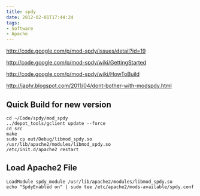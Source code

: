 ```yaml
---
title: spdy
date: 2012-02-01T17:44:24
tags: 
- Software
- Apache
---
```


http://code.google.com/p/mod-spdy/issues/detail?id=19

http://code.google.com/p/mod-spdy/wiki/GettingStarted

http://code.google.com/p/mod-spdy/wiki/HowToBuild

http://japhr.blogspot.com/2011/04/dont-bother-with-modspdy.html

## Quick Build for new version #

~~~
cd ~/Code/spdy/mod_spdy
../depot_tools/gclient update --force
cd src
make
sudo cp out/Debug/libmod_spdy.so /usr/lib/apache2/modules/libmod_spdy.so
/etc/init.d/apache2 restart
~~~

## Load Apache2 File #

    LoadModule spdy_module /usr/lib/apache2/modules/libmod_spdy.so
    echo "SpdyEnabled on" | sudo tee /etc/apache2/mods-available/spdy.conf